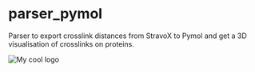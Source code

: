 # parser_pymol

Parser to export crosslink distances from StravoX to Pymol and get a 3D visualisation of crosslinks on proteins.

<img src="F:\Stage_M1_Q1/bsa_img.png" alt="My cool logo"/>
